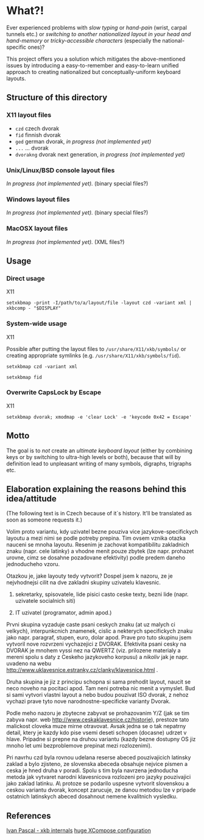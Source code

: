 What?!
======

Ever experienced problems with *slow typing* or *hand-pain* (wrist, carpal tunnels etc.) or *switching to another nationalized layout in your head and hand-memory* or *tricky-accessible characters* (especially the national-specific ones)?

This project offers you a solution which mitigates the above-mentioned issues by introducing a easy-to-remember and easy-to-learn unified approach to creating nationalized but conceptually-uniform keyboard layouts.

Structure of this directory
---------------------------

### X11 layout files

*   `czd` czech dvorak
*   `fid` finnish dvorak
*   `ged` german dvorak, *in progress (not implemented yet)*
*   `...` ... dvorak
*   `dvorakng` dvorak next generation, *in progress (not implemented yet)*

### Unix/Linux/BSD console layout files

*In progress (not implemented yet).* (binary special files?)

### Windows layout files

*In progress (not implemented yet).* (binary special files?)

### MacOSX layout files

*In progress (not implemented yet).* (XML files?)

Usage
-----

### Direct usage

X11

`setxkbmap -print -I/path/to/a/layout/file -layout czd -variant xml | xkbcomp - "$DISPLAY"`

### System-wide usage

X11

Possible after putting the layout files to `/usr/share/X11/xkb/symbols/` or creating appropriate symlinks (e.g. `/usr/share/X11/xkb/symbols/fid`).

`setxkbmap czd -variant xml`

`setxkbmap fid`

### Overwrite CapsLock by Escape

X11

`setxkbmap dvorak; xmodmap -e 'clear Lock' -e 'keycode 0x42 = Escape'`

Motto
-----

The goal is to *not* create an *ultimate keyboard layout* (either by combining keys or by switching to ultra-high levels or both), because that will by definition lead to unpleasant writing of many symbols, digraphs, trigraphs etc.

Elaboration explaining the reasons behind this idea/attitude
------------------------------------------------------------

(The following text is in Czech because of it\`s history. It'll be translated as soon as someone requests it.)

Volim proto variantu, kdy uzivatel bezne pouziva vice jazykove-specifickych layoutu a mezi nimi se podle potreby prepina. Tim ovsem vznika otazka nauceni se mnoha layoutu. Resenim je zachovat kompatibilitu zakladnich znaku (napr. cele latinky) a vhodne menit pouze zbytek (lze napr. prohazet urovne, cimz se dosahne pozadovane efektivity) podle predem daneho jednoducheho vzoru.

Otazkou je, jake layouty tedy vytvorit? Dospel jsem k nazoru, ze je nejvhodnejsi cilit na dve zakladni skupiny uzivatelu klavesnic.

1) sekretarky, spisovatele, lide pisici casto ceske texty, bezni lide (napr. uzivatele socialnich siti)

2) IT uzivatel (programator, admin apod.)

Prvni skupina vyzaduje caste psani ceskych znaku (at uz malych ci velkych), interpunkcnich znamenek, cislic a nekterych specifickych znaku jako napr. paragraf, stupen, euro, dolar apod. Prave pro tuto skupinu jsem vytvoril nove rozvrzeni vychazejici z DVORAK. Efektivita psani cesky na DVORAK je mnohem vyssi nez na QWERTZ (viz. prilozene materialy a mereni spolu s daty z Ceskeho jazykoveho korpusu) a *nikoliv* jak je napr. uvadeno na webu http://www.uklavesnice.estranky.cz/clanky/klavesnice.html .

Druha skupina je jiz z principu schopna si sama prehodit layout, naucit se neco noveho na pocitaci apod. Tam neni potreba nic menit a vymyslet. Bud si sami vytvori vlastni layout a nebo budou pouzivat ISO dvorak, z nehoz vychazi prave tyto nove narodnostne-specificke varianty Dvorak.

Podle meho nazoru je zbytecne zabyvat se prohazovanim Y/Z (jak se tim zabyva napr. web http://www.ceskaklavesnice.cz/historie), prestoze tato malickost cloveka muze mirne otravovat. Avsak jedna se o tak nepatrny detail, ktery je kazdy kdo pise vsemi deseti schopen (docasne) udrzet v hlave. Pripadne si prepne na druhou variantu (kazdy bezne dostupny OS jiz mnoho let umi bezproblemove prepinat mezi rozlozenimi).

Pri navrhu czd byla rovnou udelana reserse abeced pouzivajicich latinsky zaklad a bylo zjisteno, ze slovenska abeceda obsahuje nejvice pismen a ceska je hned druha v poradi. Spolu s tim byla navrzena jednoducha metoda jak vytvaret narodni klavesnicova rozlozeni pro jazyky pouzivajici jako zaklad latinku. A\ protoze se podarilo uspesne vytvorit slovenskou a ceskou variantu dvorak, koncept zarucuje, ze danou metodou lze v pripade ostatnich latinskych abeced dosahnout nemene kvalitnich vysledku.

References
----------

[Ivan Pascal - xkb internals](http://pascal.tsu.ru/en/xkb/internals.html#wrap)
[huge XCompose configuration](https://github.com/rrthomas/pointless-xcompose)
